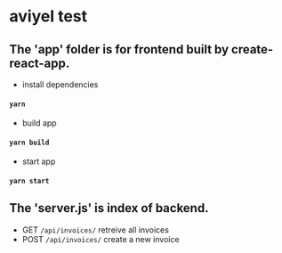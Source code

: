 # aviyel test

## The 'app' folder is for frontend built by create-react-app.

- install dependencies

#### `yarn`

- build app

#### `yarn build`

- start app

#### `yarn start`

##

## The 'server.js' is index of backend.

- GET `/api/invoices/` retreive all invoices
- POST `/api/invoices/` create a new invoice
